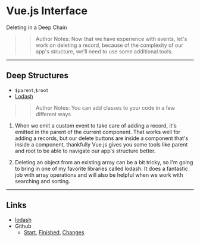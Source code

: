<!-- .slide: data-state="title" -->
# Vue.js Interface
Deleting in a Deep Chain

>> Author Notes: Now that we have experience with events, let's work on deleting a record, because of the complexity of our app's structure, we'll need to use some additional tools.

---

## Deep Structures

- `$parent`,`$root`
- [Lodash](https://lodash.com/)

>> Author Notes: You can add classes to your code in a few different ways

1. When we emit a custom event to take care of adding a record, it's emitted in the parent of the current component. That works well for adding a records, but our delete buttons are inside a component that's inside a component, thankfully Vue.js gives you some tools like parent and root to be able to navigate our app's structure better.

1. Deleting an object from an existing array can be a bit tricky, so I'm going to bring in one of my favorite libraries called lodash. It does a fantastic job with array operations and will also be helpful when we work with searching and sorting.

---

## Links
- [lodash](https://lodash.com/)
- Github
  - [Start](https://github.com/planetoftheweb/vueinterface/tree/04_03b), [Finished](https://github.com/planetoftheweb/vueinterface/tree/04_03e), [Changes](https://github.com/planetoftheweb/vueinterface/compare/04_02e...04_03e)
